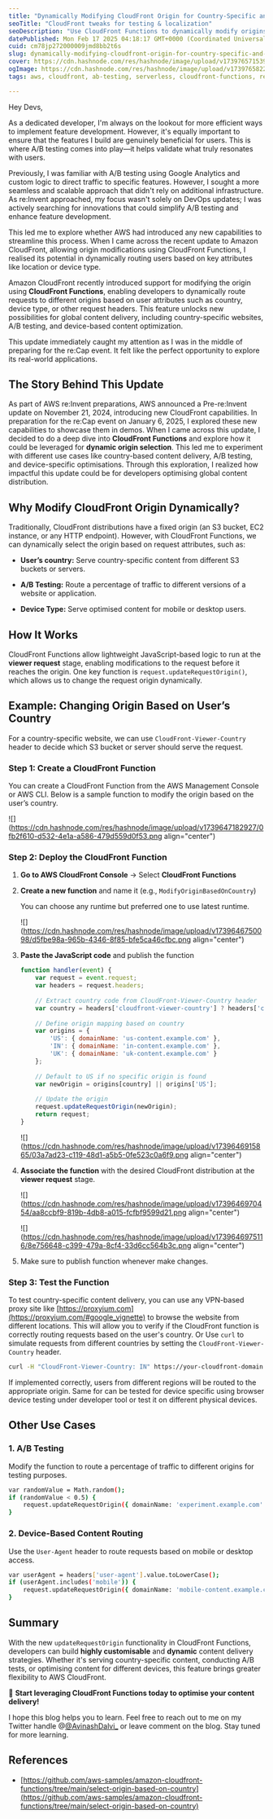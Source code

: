 ```yaml
---
title: "Dynamically Modifying CloudFront Origin for Country-Specific and A/B Testing"
seoTitle: "CloudFront tweaks for testing & localization"
seoDescription: "Use CloudFront Functions to dynamically modify origins for A/B testing and country-specific content, optimizing AWS CloudFront performance"
datePublished: Mon Feb 17 2025 04:18:17 GMT+0000 (Coordinated Universal Time)
cuid: cm78jp272000009jmd8bb2t6s
slug: dynamically-modifying-cloudfront-origin-for-country-specific-and-ab-testing
cover: https://cdn.hashnode.com/res/hashnode/image/upload/v1739765715399/95322441-a60a-4c81-9eda-aa2c1a84a6c0.png
ogImage: https://cdn.hashnode.com/res/hashnode/image/upload/v1739765822543/7b930be4-ef98-468d-aac8-e6de5fd41dc3.png
tags: aws, cloudfront, ab-testing, serverless, cloudfront-functions, reinvent2024

---
```


Hey Devs,

As a dedicated developer, I'm always on the lookout for more efficient ways to implement feature development. However, it's equally important to ensure that the features I build are genuinely beneficial for users. This is where A/B testing comes into play—it helps validate what truly resonates with users.

Previously, I was familiar with A/B testing using Google Analytics and custom logic to direct traffic to specific features. However, I sought a more seamless and scalable approach that didn't rely on additional infrastructure. As re:Invent approached, my focus wasn't solely on DevOps updates; I was actively searching for innovations that could simplify A/B testing and enhance feature development.

This led me to explore whether AWS had introduced any new capabilities to streamline this process. When I came across the recent update to Amazon CloudFront, allowing origin modifications using CloudFront Functions, I realised its potential in dynamically routing users based on key attributes like location or device type.

Amazon CloudFront recently introduced support for modifying the origin using **CloudFront Functions**, enabling developers to dynamically route requests to different origins based on user attributes such as country, device type, or other request headers. This feature unlocks new possibilities for global content delivery, including country-specific websites, A/B testing, and device-based content optimization.

This update immediately caught my attention as I was in the middle of preparing for the re:Cap event. It felt like the perfect opportunity to explore its real-world applications.

## The Story Behind This Update

As part of AWS re:Invent preparations, AWS announced a Pre-re:Invent update on November 21, 2024, introducing new CloudFront capabilities. In preparation for the re:Cap event on January 6, 2025, I explored these new capabilities to showcase them in demos. When I came across this update, I decided to do a deep dive into **CloudFront Functions** and explore how it could be leveraged for **dynamic origin selection**. This led me to experiment with different use cases like country-based content delivery, A/B testing, and device-specific optimisations. Through this exploration, I realized how impactful this update could be for developers optimising global content distribution.

## Why Modify CloudFront Origin Dynamically?

Traditionally, CloudFront distributions have a fixed origin (an S3 bucket, EC2 instance, or any HTTP endpoint). However, with CloudFront Functions, we can dynamically select the origin based on request attributes, such as:

* **User’s country:** Serve country-specific content from different S3 buckets or servers.
    
* **A/B Testing:** Route a percentage of traffic to different versions of a website or application.
    
* **Device Type:** Serve optimised content for mobile or desktop users.
    

## How It Works

CloudFront Functions allow lightweight JavaScript-based logic to run at the **viewer request** stage, enabling modifications to the request before it reaches the origin. One key function is `request.updateRequestOrigin()`, which allows us to change the request origin dynamically.

## Example: Changing Origin Based on User’s Country

For a country-specific website, we can use `CloudFront-Viewer-Country` header to decide which S3 bucket or server should serve the request.

### Step 1: Create a CloudFront Function

You can create a CloudFront Function from the AWS Management Console or AWS CLI. Below is a sample function to modify the origin based on the user’s country.

![](https://cdn.hashnode.com/res/hashnode/image/upload/v1739647182927/0fb2f610-d532-4e1a-a586-479d559d0f53.png align="center")

### Step 2: Deploy the CloudFront Function

1. **Go to AWS CloudFront Console** → Select **CloudFront Functions**
    
2. **Create a new function** and name it (e.g., `ModifyOriginBasedOnCountry`)
    
    You can choose any runtime but preferred one to use latest runtime.
    
    ![](https://cdn.hashnode.com/res/hashnode/image/upload/v1739646750098/d5fbe98a-965b-4346-8f85-bfe5ca46cfbc.png align="center")
    
3. **Paste the JavaScript code** and publish the function
    
    ```javascript
    function handler(event) {
        var request = event.request;
        var headers = request.headers;
        
        // Extract country code from CloudFront-Viewer-Country header
        var country = headers['cloudfront-viewer-country'] ? headers['cloudfront-viewer-country'].value : 'US';
        
        // Define origin mapping based on country
        var origins = {
            'US': { domainName: 'us-content.example.com' },
            'IN': { domainName: 'in-content.example.com' },
            'UK': { domainName: 'uk-content.example.com' }
        };
        
        // Default to US if no specific origin is found
        var newOrigin = origins[country] || origins['US'];
        
        // Update the origin
        request.updateRequestOrigin(newOrigin);
        return request;
    }
    ```
    
    ![](https://cdn.hashnode.com/res/hashnode/image/upload/v1739646915865/03a7ad23-c119-48d1-a5b5-0fe523c0a6f9.png align="center")
    
4. **Associate the function** with the desired CloudFront distribution at the **viewer request** stage.
    
    ![](https://cdn.hashnode.com/res/hashnode/image/upload/v1739646970454/aa8ccbf9-819b-4db8-a015-fcfbf9599d21.png align="center")
    
    ![](https://cdn.hashnode.com/res/hashnode/image/upload/v1739646975116/8e756648-c399-479a-8cf4-33d6cc564b3c.png align="center")
    
5. Make sure to publish function whenever make changes.
    

### Step 3: Test the Function

To test country-specific content delivery, you can use any VPN-based proxy site like [https://proxyium.com](https://proxyium.com/#google_vignette) to browse the website from different locations. This will allow you to verify if the CloudFront function is correctly routing requests based on the user's country. Or Use `curl` to simulate requests from different countries by setting the `CloudFront-Viewer-Country` header.

```bash
curl -H "CloudFront-Viewer-Country: IN" https://your-cloudfront-domain.com
```

If implemented correctly, users from different regions will be routed to the appropriate origin. Same for can be tested for device specific using browser device testing under developer tool or test it on different physical devices.

## Other Use Cases

### **1\. A/B Testing**

Modify the function to route a percentage of traffic to different origins for testing purposes.

```bash
var randomValue = Math.random();
if (randomValue < 0.5) {
    request.updateRequestOrigin({ domainName: 'experiment.example.com' });
}
```

### **2\. Device-Based Content Routing**

Use the `User-Agent` header to route requests based on mobile or desktop access.

```bash
var userAgent = headers['user-agent'].value.toLowerCase();
if (userAgent.includes('mobile')) {
    request.updateRequestOrigin({ domainName: 'mobile-content.example.com' });
}
```

## Summary

With the new `updateRequestOrigin` functionality in CloudFront Functions, developers can build **highly customisable** and **dynamic** content delivery strategies. Whether it's serving country-specific content, conducting A/B tests, or optimising content for different devices, this feature brings greater flexibility to AWS CloudFront.

🚀 **Start leveraging CloudFront Functions today to optimise your content delivery!**

I hope this blog helps you to learn. Feel free to reach out to me on my Twitter handle @[@AvinashDalvi_](@AvinashDalvi_) or leave comment on the blog. Stay tuned for more learning.

## References

* [https://github.com/aws-samples/amazon-cloudfront-functions/tree/main/select-origin-based-on-country](https://github.com/aws-samples/amazon-cloudfront-functions/tree/main/select-origin-based-on-country)